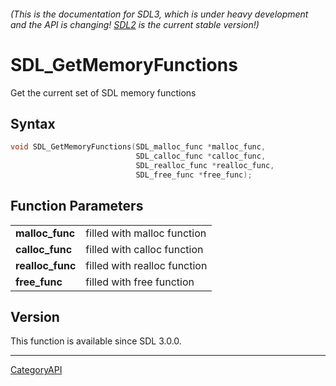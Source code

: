 ###### (This is the documentation for SDL3, which is under heavy development and the API is changing! [SDL2](https://wiki.libsdl.org/SDL2/) is the current stable version!)
# SDL_GetMemoryFunctions

Get the current set of SDL memory functions 

## Syntax

```c
void SDL_GetMemoryFunctions(SDL_malloc_func *malloc_func,
                            SDL_calloc_func *calloc_func,
                            SDL_realloc_func *realloc_func,
                            SDL_free_func *free_func);

```

## Function Parameters

|                      |                              |
| -------------------- | ---------------------------- |
| **malloc_func**      | filled with malloc function  |
| **calloc_func**      | filled with calloc function  |
| **realloc_func**     | filled with realloc function |
| **free_func**        | filled with free function    |

## Version

This function is available since SDL 3.0.0.

----
[CategoryAPI](CategoryAPI)

